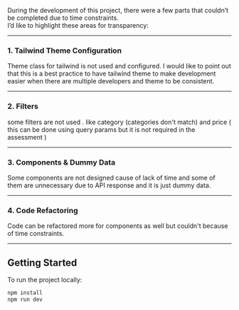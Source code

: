 
During the development of this project, there were a few parts that couldn’t be completed due to time constraints.  
I’d like to highlight these areas for transparency:

---

###  1. Tailwind Theme Configuration

Theme class for tailwind is not used and configured. I would like to point out that this is a best practice to have tailwind theme to make development easier when there are multiple developers and theme to be consistent.

---

###  2. Filters

some filters are not used . like category (categories don't match) and price ( this can be done using query params but it is not required in the assessment )

---

###  3. Components & Dummy Data

Some components are not designed cause of lack of time and some of them are unnecessary due to API response and it is just dummy data.

---

###  4. Code Refactoring

Code can be refactored more for components as well but couldn't because of time constraints.

---

##  Getting Started

To run the project locally:

```bash
npm install
npm run dev
